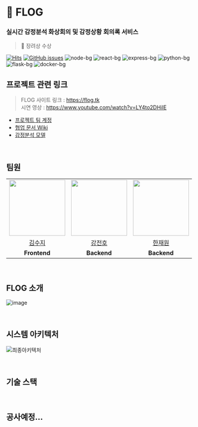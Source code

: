 # 🔮 FLOG

### 실시간 감정분석 화상회의 및 감정상황 회의록 서비스
> 🥉 장려상 수상

[![Hits](https://hits.seeyoufarm.com/api/count/incr/badge.svg?url=https%3A%2F%2Fgithub.com%2FBrave-Cookie%2FFLOG&count_bg=%23CBC5FF&title_bg=%239172F6&icon=ello.svg&icon_color=%23E7E7E7&title=FLOG&edge_flat=false)](https://hits.seeyoufarm.com)
[![GitHub issues](https://img.shields.io/github/issues/Brave-Cookie/FLOG)](https://github.com/Brave-Cookie/FLOG/issues)
![node-bg](https://img.shields.io/badge/nodejs-v14.16.1-blue?logo=node.js)
![react-bg](https://img.shields.io/badge/React-v17.0.2-blue?logo=react)
![express-bg](https://img.shields.io/badge/React-v4.16.1-blue?logo=Express)
![python-bg](https://img.shields.io/badge/React-v3.9-blue?logo=Python)
![flask-bg](https://img.shields.io/badge/React-v1.1.2-blue?logo=Flask)
![docker-bg](https://img.shields.io/badge/React-v20.10.6-blue?logo=Docker)

## 프로젝트 관련 링크
> FLOG 사이트 링크 : https://flog.tk   
> 시연 영상 : https://www.youtube.com/watch?v=LY4to2DHiIE

- [프로젝트 팀 계정](https://github.com/Brave-Cookie)
- [협업 문서 Wiki](https://github.com/Brave-Cookie/Wiki)
- [감정분석 모델](https://github.com/Brave-Cookie/Emotion-recognition)

<br>

## 팀원

<table>
  <tr>
    <td align="center"><img src="https://avatars.githubusercontent.com/u/48341341?v=4" width="150px" /> </td>
    <td align="center"><img src="https://avatars.githubusercontent.com/u/76610357?v=4" width="150px" /> </td>
    <td align="center"><img src="https://avatars.githubusercontent.com/u/71180414?v=4" width="150px" /> </td>
  </tr>
  
  <tr>
    <td align="center"><a href="https://github.com/jerimo">김수지</a></td>
    <td align="center"><a href="https://github.com/jeonbar2">강전호</a></td>
    <td align="center"><a href="https://github.com/hanjo8813">한재원</a></td>
  </tr>
  
  <tr>
    <td align="center"><b>Frontend</b></td>
    <td align="center"><b>Backend</b></td>
    <td align="center"><b>Backend</b></td>
  </tr>
</table>

<br>

## FLOG 소개

![image](https://user-images.githubusercontent.com/71180414/120897507-87f46400-c661-11eb-8371-6ccb3409fa7e.png)



<br>

## 시스템 아키텍처

![최종아키텍처](https://user-images.githubusercontent.com/71180414/120897349-a1e17700-c660-11eb-864e-e3d86c714734.png)

<br>

## 기술 스택

<br>

## 공사예정...


